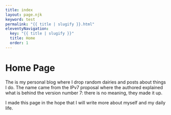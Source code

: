 ```yaml
---
title: index
layout: page.njk
keyword: test
permalink: "{{ title | slugify }}.html"
eleventyNavigation:
  key: "{{ title | slugify }}"
  title: Home
  order: 1
---
```


# Home Page

The is my personal blog where I drop random dairies and posts about things I do. The name came
from the IPv7 proposal where the authored explained what is behind the version number 7: there is 
no meaning, they made it up. 

I made this page in the hope that I will write more about myself and my daily life.